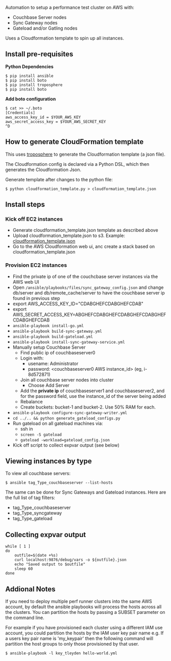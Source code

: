 
Automation to setup a performance test cluster on AWS with:

* Couchbase Server nodes
* Sync Gateway nodes
* Gateload and/or Gatling nodes

Uses a Cloudformation template to spin up all instances.

## Install pre-requisites

**Python Dependencies**

```
$ pip install ansible
$ pip install boto
$ pip install troposphere
$ pip install boto
```

**Add boto configuration**

```
$ cat >> ~/.boto
[Credentials]
aws_access_key_id = $YOUR_AWS_KEY
aws_secret_access_key = $YOUR_AWS_SECRET_KEY
^D
```

## How to generate CloudFormation template

This uses [troposphere](https://github.com/cloudtools/troposphere) to generate the Cloudformation template (a json file).

The Cloudformation config is declared via a Python DSL, which then generates the Cloudformation Json.

Generate template after changes to the python file:

```
$ python cloudformation_template.py > cloudformation_template.json
```

## Install steps

### Kick off EC2 instances

* Generate cloudformation_template.json template as described above
* Upload cloudformation_template.json to s3.  Example: [cloudformation_template.json](http://couchbase-mobile.s3.amazonaws.com/perfcluster-aws/cloudformation_template.json)
* Go to the AWS Cloudformation web ui, anc create a stack based on cloudformation_template.json

### Provision EC2 instances

* Find the private ip of one of the couchcbase server instances via the AWS web UI
* Open `/ansible/playbooks/files/sync_gateway_config.json` and change db/server and db/remote_cache/server to have the couchbase server ip found in previous step
* export AWS_ACCESS_KEY_ID="CDABGHEFCDABGHEFCDAB"
* export AWS_SECRET_ACCESS_KEY=ABGHEFCDABGHEFCDABGHEFCDABGHEFCDABGHEFCDAB
* `ansible-playbook install-go.yml` 
* `ansible-playbook build-sync-gateway.yml`
* `ansible-playbook build-gateload.yml`  
* `ansible-playbook install-sync-gateway-service.yml`
* Manually setup Couchbase Server
    * Find public ip of couchbaseserver0
    * Login with:
        * usename: Administrator
        * password: \<couchbaseserver0 AWS instance_id\> (eg, i-8d572871)
    * Join all couchbase server nodes into cluster
        * Choose Add Server
	* Add the **private ip** of couchbaseserver1 and couchbaseserver2, and for the password field, use the instance_id of the server being added
    * Rebalance
    * Create buckets: bucket-1 and bucket-2.  Use 50% RAM for each.
* `ansible-playbook configure-sync-gateway-writer.yml`
* `cd ../.. && python generate_gateload_configs.py` 
* Run gateload on all gateload machines via:
    * ssh in
    * `screen -S gateload`
    * `gateload -workload=gateload_config.json`
* Kick off script to collect expvar output (see below)

## Viewing instances by type

To view all couchbase servers:

```
$ ansible tag_Type_couchbaseserver --list-hosts
```

The same can be done for Sync Gateways and Gateload instances.  Here are the full list of tag filters:

* tag_Type_couchbaseserver
* tag_Type_syncgateway
* tag_Type_gateload


## Collecting expvar output

```
while [ 1 ]
do
    outfile=$(date +%s)
    curl localhost:9876/debug/vars -o ${outfile}.json
    echo "Saved output to $outfile"
    sleep 60
done
```

## Addional Notes

If you need to deploy multiple perf runner clusters into the same AWS account, by default the ansible playbooks will process the hosts across all the clusters. You can partition the hosts by passing a SUBSET parameter on the command line.

For example if you have provisioned each cluster using a different IAM use account, you could partition the hosts by the IAM user key pair name e.g. If a users key pair name is 'my_keypair' then the following command will partition the host groups to only those provisioned by that user.

```
$ ansible-playbook -l key_tleyden hello-world.yml
```
